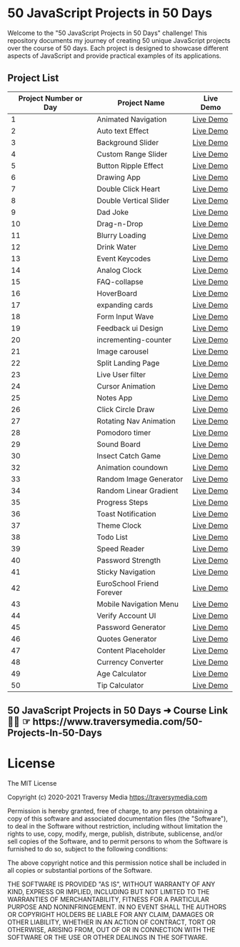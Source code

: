 
# 50 JavaScript Projects in 50 Days

Welcome to the "50 JavaScript Projects in 50 Days" challenge! This repository documents my journey of creating 50 unique JavaScript projects over the course of 50 days. Each project is designed to showcase different aspects of JavaScript and provide practical examples of its applications.

## Project List
| Project Number or Day | Project Name            | Live Demo |
|----------------|--------------------------------|-----------|
| 1              | Animated Navigation            | [Live Demo](https://incandescent-axolotl-810e70.netlify.app/) |
| 2              | Auto text Effect               | [Live Demo](https://649afe6522758800892fdfd7--resplendent-kelpie-b48687.netlify.app/) |
| 3              | Background Slider              | [Live Demo](https://luminous-khapse-1ba58f.netlify.app/) |
| 4              | Custom Range Slider            | [Live Demo](https://649d802814d4fd06f21aa2bd--reliable-quokka-372b68.netlify.app/) |
| 5              | Button Ripple Effect           | [Live Demo](https://649ebcb74b925100892cf385--fantastic-gecko-412f5d.netlify.app/) |
| 6              | Drawing App                    | [Live Demo](https://64a00b01a3ef6d1ff67df26a--loquacious-frangipane-053790.netlify.app/) |
| 7              | Double Click Heart             | [Live Demo](https://64a1646ebad6fb434e412885--stalwart-bombolone-dce336.netlify.app/) |
| 8              | Double Vertical Slider         | [Live Demo](https://64a2337abad6fb33c941283c--gentle-bublanina-91deee.netlify.app/) |
| 9              | Dad Joke                       | [Live Demo](https://64a40468a845b20dd01f91b7--roaring-lebkuchen-f16e73.netlify.app/) |
| 10             | Drag-n-Drop                    | [Live Demo](https://64a5563c6eab6000811ed261--wonderful-torrone-ee80c6.netlify.app/) |
| 11             | Blurry Loading                 | [Live Demo](https://64a67d5790757c5715967671--reliable-medovik-bf41a7.netlify.app/) |
| 12             | Drink Water                    | [Live Demo](https://64a80c7dd19e2a0f5df5715c--effortless-tulumba-7396c6.netlify.app/) |
| 13             | Event Keycodes                 | [Live Demo](https://64a979344dd25f0bd8c7707e--fantastic-haupia-b27331.netlify.app/) |
| 14             | Analog Clock                   | [Live Demo](https://64aa3f4107c5a67282d76770--quiet-muffin-a52b88.netlify.app/) |
| 15             | FAQ-collapse                   | [Live Demo](https://64abc81d5489343d5976b470--fancy-duckanoo-a7c4e3.netlify.app/) |
| 16             | HoverBoard                     | [Live Demo](https://64ace9f62acb1a3a0d4613bb--splendid-axolotl-b9cf10.netlify.app/) |
| 17             | expanding cards                | [Live Demo](https://64ae8fb64979231a88927f9d--endearing-manatee-b90cf7.netlify.app/) |
| 18             | Form Input Wave                | [Live Demo](https://64afcc2d84a38d4580a5c7c0--velvety-strudel-b27202.netlify.app/?) |
| 19             | Feedback ui Design             | [Live Demo](https://frabjous-fox-e83e5f.netlify.app/) |
| 20             | incrementing-counter           | [Live Demo](https://64b282d3bd75e97d11def9c4--mellifluous-lokum-5c0c61.netlify.app/) |
| 21             | Image carousel                 | [Live Demo](https://64b3e8bf9a72cb3063efde55--adorable-biscotti-276e17.netlify.app/) |
| 22             | Split Landing Page             | [Live Demo](https://64b4a9dee4fdea171088f062--playful-cannoli-67bbca.netlify.app/) |
| 23             | Live User filter               | [Live Demo](https://flourishing-rabanadas-094ab3.netlify.app/) | 
| 24             | Cursor Animation               | [Live Demo](https://flourishing-rabanadas-094ab3.netlify.app/) | 
| 25             | Notes App                      | [Live Demo](https://64b936aa25c4c10475bd1064--thunderous-liger-790d68.netlify.app/) |
| 26             | Click Circle Draw              | [Live Demo](https://64ba6291e1b61e03bfb97577--ornate-toffee-01c247.netlify.app/) |
| 27             | Rotating Nav Animation         | [Live Demo](https://64bb4c58c252e01b7b126f0c--spectacular-entremet-7fa79a.netlify.app/) |
| 28             | Pomodoro timer                 | [Live Demo](https://64bd526e33a8cd3256944f84--mellifluous-piroshki-7de023.netlify.app/) |
| 29             | Sound Board                    | [Live Demo](https://64be52fcbf7e1b008004403d--unique-bublanina-7b42d7.netlify.app/) |
| 30             | Insect Catch Game              | [Live Demo](https://64c296691c6c4a0ac1af167e--gleeful-moonbeam-3abdd2.netlify.app/) |                                    | 31             | Scroll Animation               | [Live Demo](https://delicate-genie-d86344.netlify.app/) |
| 32             | Animation coundown             | [Live Demo](https://64c5350e71ccc67d2f69978c--statuesque-fairy-1fe60a.netlify.app/) |
| 33             | Random Image Generator         | [Live Demo](https://timely-gumption-48555d.netlify.app/) |
| 34             | Random Linear Gradient         | [Live Demo](https://64c909a66a382010d7379803--delicate-torrone-fd2d7a.netlify.app/) |
| 35             | Progress Steps                 | [Live Demo](https://resonant-llama-66eeae.netlify.app/) |
| 36             | Toast Notification             | [Live Demo](https://quiet-rolypoly-e39630.netlify.app/) |
| 37             | Theme Clock                    | [Live Demo](https://lnkd.in/dDJAxiuu) |
| 38             | Todo List                      | [Live Demo](https://jolly-tarsier-21f3fc.netlify.app/) |
| 39             | Speed Reader                   | [Live Demo](https://splendid-choux-4ccae6.netlify.app/) |
| 40             |  Password Strength             | [Live Demo](https://stalwart-phoenix-1887b0.netlify.app/) |
| 41             |  Sticky Navigation             | [Live Demo](https://64d51d613ce3ec0e10b49b0e--gentle-fudge-feb6c5.netlify.app/) |
| 42             |  EuroSchool Friend Forever     | [Live Demo](https://unique-lollipop-04b9b0.netlify.app/) |
| 43             |  Mobile Navigation Menu        | [Live Demo](https://lnkd.in/dm5N2ZxM) |
| 44             |  Verify Account UI             | [Live Demo](https://lnkd.in/deeTaj4B) | 
| 45             |  Password Generator            | [Live Demo](https://lnkd.in/dyeJqnZz) |
| 46             |  Quotes Generator              | [Live Demo](https://64de5fc9f3a3b43857cb8256--rainbow-sable-9ed047.netlify.app/) |
| 47             |  Content Placeholder           | [Live Demo](https://glittery-tartufo-639314.netlify.app/) |
| 48             |  Currency Converter            | [Live Demo](https://64e2475444ad107f1154ab19--joyful-elf-41b9af.netlify.app/) |
| 49             |  Age Calculator                | [Live Demo](https://chic-salmiakki-f47c94.netlify.app/) |
| 50             |  Tip Calculator                | [Live Demo](https://chic-salmiakki-f47c94.netlify.app/) |




<h2>50 JavaScript Projects in 50 Days ➜ Course Link 👩‍🏫 ☞ https://www.traversymedia.com/50-Projects-In-50-Days </h2>

<h1>License</h1>
The MIT License

Copyright (c) 2020-2021 Traversy Media https://traversymedia.com

Permission is hereby granted, free of charge, to any person obtaining a copy of this software and associated documentation files (the "Software"), to deal in the Software without restriction, including without limitation the rights to use, copy, modify, merge, publish, distribute, sublicense, and/or sell copies of the Software, and to permit persons to whom the Software is furnished to do so, subject to the following conditions:

The above copyright notice and this permission notice shall be included in all copies or substantial portions of the Software.

THE SOFTWARE IS PROVIDED "AS IS", WITHOUT WARRANTY OF ANY KIND, EXPRESS OR IMPLIED, INCLUDING BUT NOT LIMITED TO THE WARRANTIES OF MERCHANTABILITY, FITNESS FOR A PARTICULAR PURPOSE AND NONINFRINGEMENT. IN NO EVENT SHALL THE AUTHORS OR COPYRIGHT HOLDERS BE LIABLE FOR ANY CLAIM, DAMAGES OR OTHER LIABILITY, WHETHER IN AN ACTION OF CONTRACT, TORT OR OTHERWISE, ARISING FROM, OUT OF OR IN CONNECTION WITH THE SOFTWARE OR THE USE OR OTHER DEALINGS IN THE SOFTWARE.
